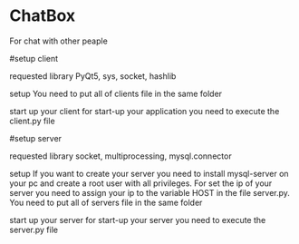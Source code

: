 # ChatBox
For chat with other peaple

#setup client

requested library
PyQt5, sys, socket, hashlib

setup
You need to put all of clients file in the same folder

start up your client
for start-up your application you need to execute the client.py file

#setup server

requested library
socket, multiprocessing, mysql.connector

setup
If you want to create your server you need to install mysql-server on your pc and create a root user with all privileges.
For set the ip of your server you need to assign your ip to the variable HOST in the file server.py.
You need to put all of servers file in the same folder

start up your server
for start-up your server you need to execute the server.py file
